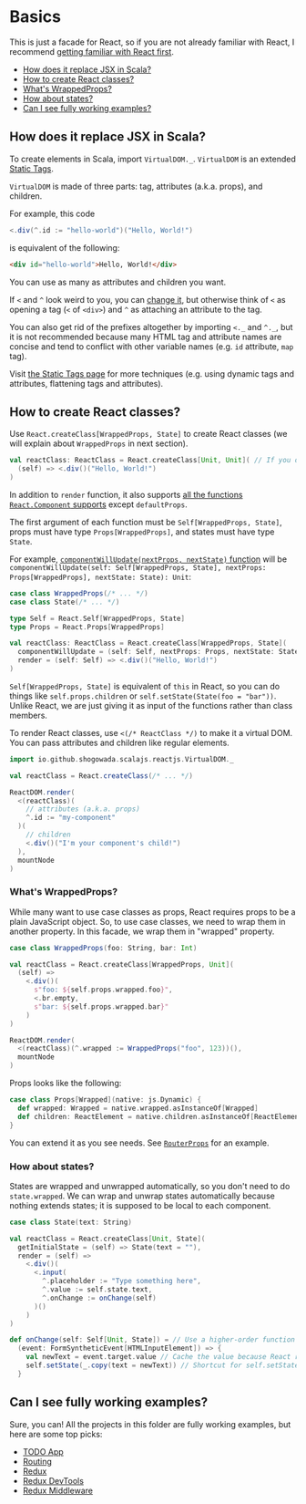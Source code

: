 # Basics

This is just a facade for React, so if you are not already familiar with React, I recommend [getting familiar with React first](https://facebook.github.io/react/tutorial/tutorial.html).

- [How does it replace JSX in Scala?](#how-does-it-replace-jsx-in-scala)
- [How to create React classes?](#how-to-create-react-classes)
- [What's WrappedProps?](#whats-wrappedprops)
- [How about states?](#how-about-states)
- [Can I see fully working examples?](#can-i-see-fully-working-examples)

## How does it replace JSX in Scala?

To create elements in Scala, import `VirtualDOM._`. `VirtualDOM` is an extended [Static Tags](https://github.com/shogowada/statictags).

`VirtualDOM` is made of three parts: tag, attributes (a.k.a. props), and children.

For example, this code

```scala
<.div(^.id := "hello-world")("Hello, World!")
```

is equivalent of the following:

```html
<div id="hello-world">Hello, World!</div>
```

You can use as many as attributes and children you want.

If `<` and `^` look weird to you, you can [change it](/example/custom-virtual-dom), but otherwise think of `<` as opening a tag (`<` of `<div>`) and `^` as attaching an attribute to the tag.

You can also get rid of the prefixes altogether by importing `<._` and `^._`, but it is not recommended because many HTML tag and attribute names are concise and tend to conflict with other variable names (e.g. `id` attribute, `map` tag).

Visit [the Static Tags page](https://github.com/shogowada/statictags) for more techniques (e.g. using dynamic tags and attributes, flattening tags and attributes).

## How to create React classes?

Use `React.createClass[WrappedProps, State]` to create React classes (we will explain about `WrappedProps` in next section).

```scala
val reactClass: ReactClass = React.createClass[Unit, Unit]( // If you don't have props or state, use Unit.
  (self) => <.div()("Hello, World!")
)
```

In addition to `render` function, it also supports [all the functions `React.Component` supports](https://facebook.github.io/react/docs/react-component.html) except `defaultProps`.

The first argument of each function must be `Self[WrappedProps, State]`, props must have type `Props[WrappedProps]`, and states must have type `State`.

For example, [`componentWillUpdate(nextProps, nextState)` function](https://facebook.github.io/react/docs/react-component.html#componentwillupdate) will be `componentWillUpdate(self: Self[WrappedProps, State], nextProps: Props[WrappedProps], nextState: State): Unit`:

```scala
case class WrappedProps(/* ... */)
case class State(/* ... */)

type Self = React.Self[WrappedProps, State]
type Props = React.Props[WrappedProps]

val reactClass: ReactClass = React.createClass[WrappedProps, State](
  componentWillUpdate = (self: Self, nextProps: Props, nextState: State) => {/* do something */},
  render = (self: Self) => <.div()("Hello, World!")
)
```

`Self[WrappedProps, State]` is equivalent of `this` in React, so you can do things like `self.props.children` or `self.setState(State(foo = "bar"))`. Unlike React, we are just giving it as input of the functions rather than class members.

To render React classes, use `<(/* ReactClass */)` to make it a virtual DOM. You can pass attributes and children like regular elements.

```scala
import io.github.shogowada.scalajs.reactjs.VirtualDOM._

val reactClass = React.createClass(/* ... */)

ReactDOM.render(
  <(reactClass)(
    // attributes (a.k.a. props)
    ^.id := "my-component"
  )(
    // children
    <.div()("I'm your component's child!")
  ),
  mountNode
)
```

### What's WrappedProps?

While many want to use case classes as props, React requires props to be a plain JavaScript object. So, to use case classes, we need to wrap them in another property. In this facade, we wrap them in "wrapped" property.

```scala
case class WrappedProps(foo: String, bar: Int)

val reactClass = React.createClass[WrappedProps, Unit](
  (self) =>
    <.div()(
      s"foo: ${self.props.wrapped.foo}",
      <.br.empty,
      s"bar: ${self.props.wrapped.bar}"
    )
)

ReactDOM.render(
  <(reactClass)(^.wrapped := WrappedProps("foo", 123))(),
  mountNode
)
```

Props looks like the following:

```scala
case class Props[Wrapped](native: js.Dynamic) {
  def wrapped: Wrapped = native.wrapped.asInstanceOf[Wrapped]
  def children: ReactElement = native.children.asInstanceOf[ReactElement]
}
```

You can extend it as you see needs. See [`RouterProps`](/router/src/main/scala/io/github/shogowada/scalajs/reactjs/router/RouterProps.scala) for an example.

### How about states?

States are wrapped and unwrapped automatically, so you don't need to do `state.wrapped`. We can wrap and unwrap states automatically because nothing extends states; it is supposed to be local to each component.

```scala
case class State(text: String)

val reactClass = React.createClass[Unit, State](
  getInitialState = (self) => State(text = ""),
  render = (self) =>
    <.div()(
      <.input(
        ^.placeholder := "Type something here",
        ^.value := self.state.text,
        ^.onChange := onChange(self)
      )()
    )
)

def onChange(self: Self[Unit, State]) = // Use a higher-order function (a function returning a function)
  (event: FormSyntheticEvent[HTMLInputElement]) => {
    val newText = event.target.value // Cache the value because React reuses events
    self.setState(_.copy(text = newText)) // Shortcut for self.setState((prevState: State) => prevState.copy(text = newText))
  }
```

## Can I see fully working examples?

Sure, you can! All the projects in this folder are fully working examples, but here are some top picks:

- [TODO App](/example/todo-app/src/main/scala/io/github/shogowada/scalajs/reactjs/example/todoapp/Main.scala)
- [Routing](/example/routing/src/main/scala/io/github/shogowada/scalajs/reactjs/example/routing/Main.scala)
- [Redux](/example/todo-app-redux/src/main/scala/io/github/shogowada/scalajs/reactjs/example/todoappredux)
- [Redux DevTools](/example/redux-devtools/src/main/scala/io/github/shogowada/scalajs/reactjs/example/redux/devtools/Main.scala)
- [Redux Middleware](./example/redux-devtools/src/main/scala/io/github/shogowada/scalajs/reactjs/example/redux/middleware/Main.scala)
